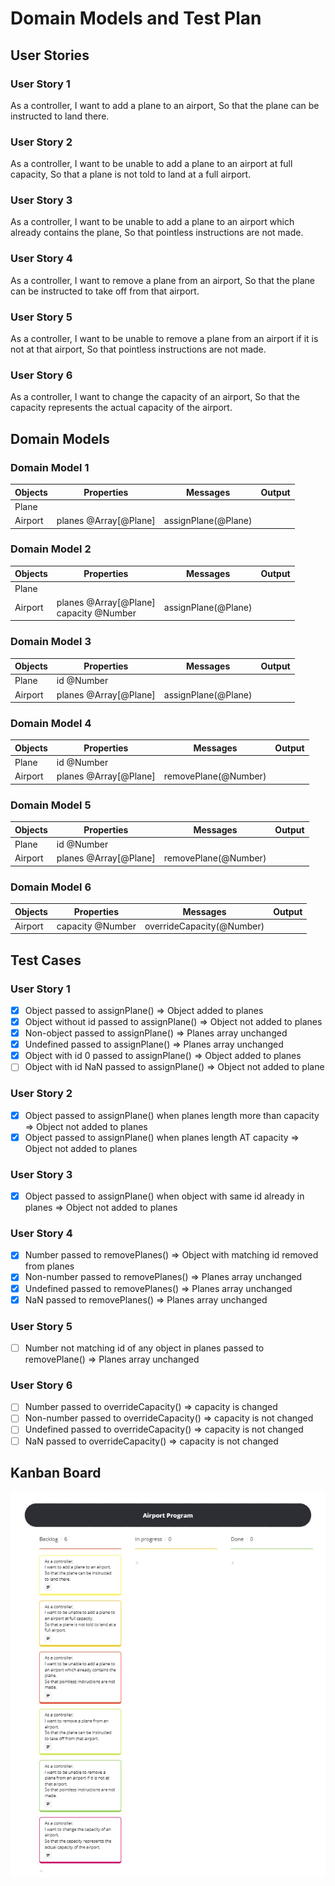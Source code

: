 # Domain Models and Test Plan

## User Stories

### User Story 1
As a controller,
I want to add a plane to an airport,
So that the plane can be instructed to land there.

### User Story 2
As a controller,
I want to be unable to add a plane to an airport at full capacity,
So that a plane is not told to land at a full airport.

### User Story 3
As a controller,
I want to be unable to add a plane to an airport which already contains the plane,
So that pointless instructions are not made.

### User Story 4
As a controller,
I want to remove a plane from an airport,
So that the plane can be instructed to take off from that airport.

### User Story 5
As a controller,
I want to be unable to remove a plane from an airport if it is not at that airport,
So that pointless instructions are not made.

### User Story 6
As a controller,
I want to change the capacity of an airport,
So that the capacity represents the actual capacity of the airport.

## Domain Models

### Domain Model 1
| Objects | Properties            | Messages            | Output |
| ------- | --------------------- | ------------------- | ------ |
| Plane   |                       |                     |        |
| Airport | planes @Array[@Plane] | assignPlane(@Plane) |        |

### Domain Model 2
| Objects | Properties                                | Messages            | Output |
| ------- | ----------------------------------------- | ------------------- | ------ |
| Plane   |                                           |                     |        |
| Airport | planes @Array[@Plane]<br>capacity @Number | assignPlane(@Plane) |        |

### Domain Model 3
| Objects | Properties            | Messages            | Output |
| ------- | --------------------- | ------------------- | ------ |
| Plane   | id @Number            |                     |        |
| Airport | planes @Array[@Plane] | assignPlane(@Plane) |        |

### Domain Model 4
| Objects | Properties            | Messages             | Output |
| ------- | --------------------- | -------------------- | ------ |
| Plane   | id @Number            |                      |        |
| Airport | planes @Array[@Plane] | removePlane(@Number) |        |

### Domain Model 5
| Objects | Properties            | Messages             | Output |
| ------- | --------------------- | -------------------- | ------ |
| Plane   | id @Number            |                      |        |
| Airport | planes @Array[@Plane] | removePlane(@Number) |        |

### Domain Model 6
| Objects | Properties       | Messages                  | Output |
| ------- | ---------------- | ------------------------- | ------ |
| Airport | capacity @Number | overrideCapacity(@Number) |        |

## Test Cases

### User Story 1
- [x] Object passed to assignPlane() => Object added to planes
- [x] Object without id passed to assignPlane() => Object not added to planes
- [x] Non-object passed to assignPlane() => Planes array unchanged
- [x] Undefined passed to assignPlane() => Planes array unchanged
- [x] Object with id 0 passed to assignPlane() => Object added to planes
- [ ] Object with id NaN passed to assignPlane() => Object not added to plane

### User Story 2
- [x] Object passed to assignPlane() when planes length more than capacity => Object not added to planes
- [x] Object passed to assignPlane() when planes length AT capacity => Object not added to planes

### User Story 3
- [x] Object passed to assignPlane() when object with same id already in planes => Object not added to planes
  
### User Story 4
- [x] Number passed to removePlanes() => Object with matching id removed from planes
- [x] Non-number passed to removePlanes() => Planes array unchanged
- [x] Undefined passed to removePlanes() => Planes array unchanged
- [x] NaN passed to removePlanes() => Planes array unchanged

### User Story 5
- [ ] Number not matching id of any object in planes passed to removePlane() => Planes array unchanged

### User Story 6
- [ ] Number passed to overrideCapacity() => capacity is changed
- [ ] Non-number passed to overrideCapacity() => capacity is not changed
- [ ] Undefined passed to overrideCapacity() => capacity is not changed
- [ ] NaN passed to overrideCapacity() => capacity is not changed

## Kanban Board
![image](../img/Kanban.jpg)
